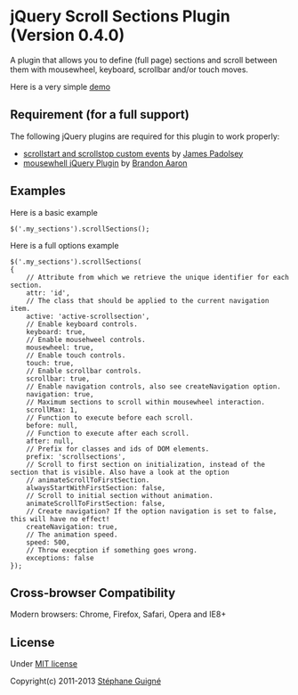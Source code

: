 # jQuery Scroll Sections Plugin (Version 0.4.0)

A plugin that allows you to define (full page) sections and scroll between them with mousewheel, keyboard, scrollbar and/or touch moves.

Here is a very simple [demo](http://lab.stephaneguigne.com/js/jquery-scrollsections/)


## Requirement (for a full support)

The following jQuery plugins are required for this plugin to work properly:
- [scrollstart and scrollstop custom events](http://james.padolsey.com/demos/scrollevents/scroll-startstop.events.jquery.js) by [James Padolsey](http://james.padolsey.com)
- [mousewhell jQuery Plugin](http://james.padolsey.com/demos/scrollevents/scroll-startstop.events.jquery.js) by [Brandon Aaron](http://brandonaaron.net/)


## Examples

Here is a basic example

	$('.my_sections').scrollSections();

Here is a full options example

	$('.my_sections').scrollSections(
	{
        // Attribute from which we retrieve the unique identifier for each section.
		attr: 'id',
		// The class that should be applied to the current navigation item.
		active: 'active-scrollsection',
		// Enable keyboard controls.
		keyboard: true,
		// Enable mousehweel controls.
		mousewheel: true,
		// Enable touch controls.
		touch: true,
		// Enable scrollbar controls.
		scrollbar: true,
		// Enable navigation controls, also see createNavigation option.
		navigation: true,
		// Maximum sections to scroll within mousewheel interaction.
		scrollMax: 1,
		// Function to execute before each scroll.
		before: null,
		// Function to execute after each scroll.
		after: null,
		// Prefix for classes and ids of DOM elements.
		prefix: 'scrollsections',
		// Scroll to first section on initialization, instead of the section that is visible. Also have a look at the option
		// animateScrollToFirstSection.
		alwaysStartWithFirstSection: false,
		// Scroll to initial section without animation.
		animateScrollToFirstSection: false,
		// Create navigation? If the option navigation is set to false, this will have no effect!
		createNavigation: true,
		// The animation speed.
		speed: 500,
		// Throw execption if something goes wrong.
		exceptions: false
	});


## Cross-browser Compatibility

Modern browsers: Chrome, Firefox, Safari, Opera and IE8+


## License

Under [MIT license](http://opensource.org/licenses/MIT)


Copyright(c) 2011-2013 [Stéphane Guigné](http://stephaneguigne.com)
